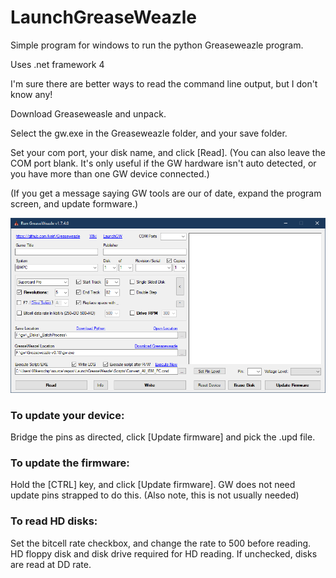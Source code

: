 # LaunchGreaseWeazle
Simple program for windows to run the python Greaseweazle program.

Uses .net framework 4

I'm sure there are better ways to read the command line output, but I don't know any!

Download Greaseweasle and unpack.

Select the gw.exe in the Greaseweazle folder, and your save folder.

Set your com port, your disk name, and click [Read].
(You can also leave the COM port blank. It's only useful if the GW hardware isn't auto detected, or you have more than one GW device connected.)

(If you get a message saying GW tools are our of date, expand the program screen, and update formware.)

![Alt Text](LaunchGW_1.7.4.png)


### To update your device: 
Bridge the pins as directed, click [Update firmware] and pick the .upd file.


### To update the firmware: 
Hold the [CTRL] key, and click [Update firmware]. GW does not need update pins strapped to do this. 
(Also note, this is not usually needed)

### To read HD disks:
Set the bitcell rate checkbox, and change the rate to 500 before reading.
HD floppy disk and disk drive required for HD reading.
If unchecked, disks are read at DD rate.
